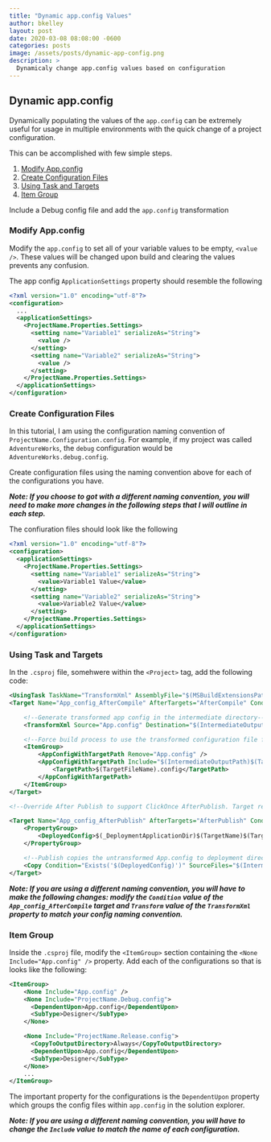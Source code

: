```yaml
---
title: "Dynamic app.config Values"
author: bkelley
layout: post
date: 2020-03-08 08:08:00 -0600
categories: posts
image: /assets/posts/dynamic-app-config.png
description: >
  Dynamicaly change app.config values based on configuration
---
```


## Dynamic app.config

Dynamically populating the values of the `app.config` can be extremely useful for usage in multiple environments with the quick change of a project configuration.

This can be accomplished with few simple steps.

1. [Modify App.config](#modify-app.config)
2. [Create Configuration Files](#create-configuration-files)
3. [Using Task and Targets](#using-task-and-targets)
4. [Item Group](#item-group)

Include a Debug config file and add the `app.config` transformation

### Modify App.config

Modify the `app.config` to set all of your variable values to be empty, `<value />`. These values will be changed upon build and clearing the values prevents any confusion.

The app config `ApplicationSettings` property should resemble the following

```xml
<?xml version="1.0" encoding="utf-8"?>
<configuration>
  ...
  <applicationSettings>
    <ProjectName.Properties.Settings>
      <setting name="Variable1" serializeAs="String">
        <value />
      </setting>
      <setting name="Variable2" serializeAs="String">
        <value />
      </setting>
    </ProjectName.Properties.Settings>
  </applicationSettings>
</configuration>
```

### Create Configuration Files

In this tutorial, I am using the configuration naming convention of `ProjectName.Configuration.config`. For example, if my project was called `AdventureWorks`, the `debug` configuration would be `AdventureWorks.debug.config`.

Create configuration files using the naming convention above for each of the configurations you have.

***Note: If you choose to got with a different naming convention, you will need to make more changes in the following steps that I will outline in each step.***

The confiuration files should look like the following

```xml
<?xml version="1.0" encoding="utf-8"?>
<configuration>
  <applicationSettings>
    <ProjectName.Properties.Settings>
      <setting name="Variable1" serializeAs="String">
        <value>Variable1 Value</value>
      </setting>
      <setting name="Variable2" serializeAs="String">
        <value>Variable2 Value</value>
      </setting>
    </ProjectName.Properties.Settings>
  </applicationSettings>
</configuration>
```

### Using Task and Targets

In the `.csproj` file, somehwere within the `<Project>` tag, add the following code:

```xml
<UsingTask TaskName="TransformXml" AssemblyFile="$(MSBuildExtensionsPath32)\Microsoft\VisualStudio\v$(VisualStudioVersion)\Web\Microsoft.Web.Publishing.Tasks.dll" />
<Target Name="App_config_AfterCompile" AfterTargets="AfterCompile" Condition="Exists('$(ProjectName).$(Configuration).config')">

    <!--Generate transformed app config in the intermediate directory-->
    <TransformXml Source="App.config" Destination="$(IntermediateOutputPath)$(TargetFileName).config" Transform="$(ProjectName).$(Configuration).config" />

    <!--Force build process to use the transformed configuration file from now on.-->
    <ItemGroup>
        <AppConfigWithTargetPath Remove="App.config" />
        <AppConfigWithTargetPath Include="$(IntermediateOutputPath)$(TargetFileName).config">
            <TargetPath>$(TargetFileName).config</TargetPath>
        </AppConfigWithTargetPath>
    </ItemGroup>
</Target>

<!--Override After Publish to support ClickOnce AfterPublish. Target replaces the untransformed config file copied to the deployment directory with the transformed one.-->

<Target Name="App_config_AfterPublish" AfterTargets="AfterPublish" Condition="Exists('App.$(Configuration).config')">
    <PropertyGroup>
        <DeployedConfig>$(_DeploymentApplicationDir)$(TargetName)$(TargetExt).config$(_DeploymentFileMappingExtension)</DeployedConfig>
    </PropertyGroup>

    <!--Publish copies the untransformed App.config to deployment directory so overwrite it-->
    <Copy Condition="Exists('$(DeployedConfig)')" SourceFiles="$(IntermediateOutputPath)$(TargetFileName).config" DestinationFiles="$(DeployedConfig)" />
</Target>
```

***Note: If you are using a different naming convention, you will have to make the following changes: modify the `Condition` value of the `App_config_AfterCompile` target and `Transform` value of the `TransformXml` property to match your config naming convention.***

### Item Group

Inside the `.csproj` file, modify the `<ItemGroup>` section containing the `<None Include="App.config" />` property. Add each of the configurations so that is looks like the following:

```xml
<ItemGroup>
    <None Include="App.config" />
    <None Include="ProjectName.Debug.config">
      <DependentUpon>App.config</DependentUpon>
      <SubType>Designer</SubType>
    </None>

    <None Include="ProjectName.Release.config">
      <CopyToOutputDirectory>Always</CopyToOutputDirectory>
      <DependentUpon>App.config</DependentUpon>
      <SubType>Designer</SubType>
    </None>
    ...
</ItemGroup>
```

The important property for the configurations is the `DependentUpon` property which groups the config files within `app.config` in the solution explorer.

***Note: If you are using a different naming convention, you will have to change the `Include` value to match the name of each configuration.***
